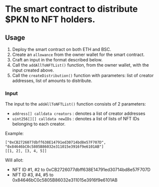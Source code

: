 # The smart contract to distribute $PKN to NFT holders.

## Usage
1. Deploy the smart contract on both ETH and BSC.
2. Create an `allowance` from the owner wallet for the smart contract.
3. Craft an input in the format described below.
4. Call the `addAllToNFTList()` function, from the owner wallet, with the input created above.
5. Call the `createDistribution()` function with parameters: list of creator addresses, list of amounts to distribute.


### Input
The input to the `addAllToNFTList()` function consists of 2 parameters:
* `address[] calldata creators` : denotes a list of creator addresses
* `uint256[][] calldata newIDs` : denotes a list of lists of NFT IDs belonging to each creator.

Example:
```
["0xCB2726077dbff638E14791ed30714bd8e57F707D", "0x84646bC0c5805B86032e311015e3916f9e6101AB"]
[[1, 2], [3, 4, 5]]
```
Will allot:
* NFT ID #1, #2 to 0xCB2726077dbff638E14791ed30714bd8e57F707D
* NFT ID #3, #4, #5 to 0x84646bC0c5805B86032e311015e3916f9e6101AB 
